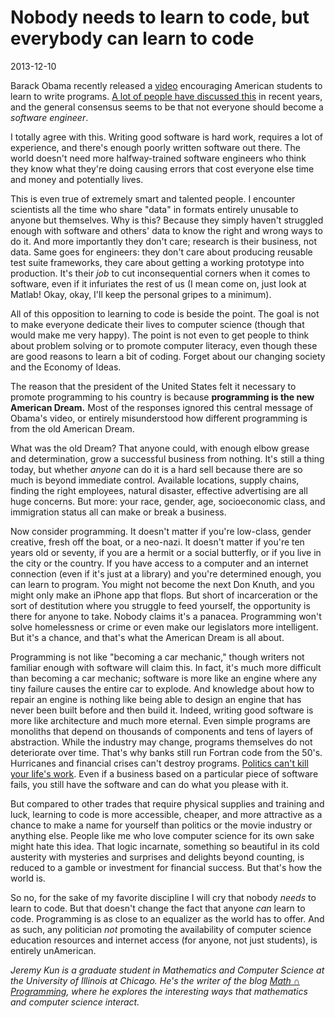 # Nobody needs to learn to code, but everybody can learn to code

2013-12-10

Barack Obama recently released a
[video](https://www.youtube.com/watch?v=6XvmhE1J9PY) encouraging American
students to learn to write programs. [A lot of people have discussed
this](https://news.ycombinator.com/item?id=6875842) in recent years, and the
general consensus seems to be that not everyone should become a *software
engineer*. 

I totally agree with this. Writing good software is hard work, requires a lot
of experience, and there's enough poorly written software out there. The world
doesn't need more halfway-trained software engineers who think they know what
they're doing causing errors that cost everyone else time and money and
potentially lives. 

This is even true of extremely smart and talented people. I encounter
scientists all the time who share "data" in formats entirely unusable to anyone
but themselves. Why is this? Because they simply haven't struggled enough with
software and others' data to know the right and wrong ways to do it. And more
importantly they don't care; research is their business, not data. Same goes
for engineers: they don't care about producing reusable test suite frameworks,
they care about getting a working prototype into production. It's their
*job* to cut inconsequential corners when it comes to software, even if it
infuriates the rest of us (I mean come on, just look at Matlab! Okay, okay,
I'll keep the personal gripes to a minimum).

All of this opposition to learning to code is beside the point. The goal is not
to make everyone dedicate their lives to computer science (though that would
make me very happy). The point is not even to get people to think about problem
solving or to promote computer literacy, even though these are good reasons to
learn a bit of coding. Forget about our changing society and the Economy of
Ideas.

The reason that the president of the United States felt it necessary to promote
programming to his country is because **programming is the new American
Dream.** Most of the responses ignored this central message of Obama's video,
or entirely misunderstood how different programming is from the old American
Dream.

What was the old Dream? That anyone could, with enough elbow grease and
determination, grow a successful business from nothing. It's still a thing
today, but whether *anyone* can do it is a hard sell because there are so much
is beyond immediate control. Available locations, supply chains, finding the
right employees, natural disaster, effective advertising are all huge concerns.
But more: your race, gender, age, socioeconomic class, and immigration status
all can make or break a business.

Now consider programming. It doesn't matter if you're low-class, gender
creative, fresh off the boat, or a neo-nazi. It doesn't matter if you're ten
years old or seventy, if you are a hermit or a social butterfly, or if you live
in the city or the country. If you have access to a computer and an internet
connection (even if it's just at a library) and you're determined enough, you
can learn to program. You might not become the next Don Knuth, and you might
only make an iPhone app that flops. But short of incarceration or the sort of
destitution where you struggle to feed yourself, the opportunity is there for
anyone to take. Nobody claims it's a panacea. Programming won't solve
homelessness or crime or even make our legislators more intelligent. But it's a
chance, and that's what the American Dream is all about. 

Programming is not like "becoming a car mechanic," though writers not familiar
enough with software will claim this. In fact, it's much more difficult than
becoming a car mechanic; software is more like an engine where any tiny failure
causes the entire car to explode. And knowledge about how to repair an engine
is nothing like being able to design an engine that has never been built before
and then build it. Indeed, writing good software is more like architecture and
much more eternal. Even simple programs are monoliths that depend on thousands
of components and tens of layers of abstraction. While the industry may change,
programs themselves do not deteriorate over time. That's why banks still run
Fortran code from the 50's. Hurricanes and financial crises can't destroy
programs. [Politics can't kill your life's
work](http://www.kickstarter.com/projects/ladar/lavabits-dark-mail-initiative).
Even if a business based on a particular piece of software fails, you still
have the software and can do what you please with it.

But compared to other trades that require physical supplies and training and
luck, learning to code is more accessible, cheaper, and more attractive as a
chance to make a name for yourself than politics or the movie industry or
anything else. People like me who love computer science for its own sake might
hate this idea. That logic incarnate, something so beautiful in its cold
austerity with mysteries and surprises and delights beyond counting, is reduced
to a gamble or investment for financial success. But that's how the world is. 

So no, for the sake of my favorite discipline I will cry that nobody *needs* to
learn to code. But that doesn't change the fact that anyone *can* learn to
code. Programming is as close to an equalizer as the world has to offer. And as
such, any politician *not* promoting the availability of computer science
education resources and internet access (for anyone, not just students), is
entirely unAmerican.

*Jeremy Kun is a graduate student in Mathematics and Computer Science at the
University of Illinois at Chicago. He's the writer of the blog [Math ∩
Programming](http://jeremykun.com/), where he explores the interesting ways
that mathematics and computer science interact.*
